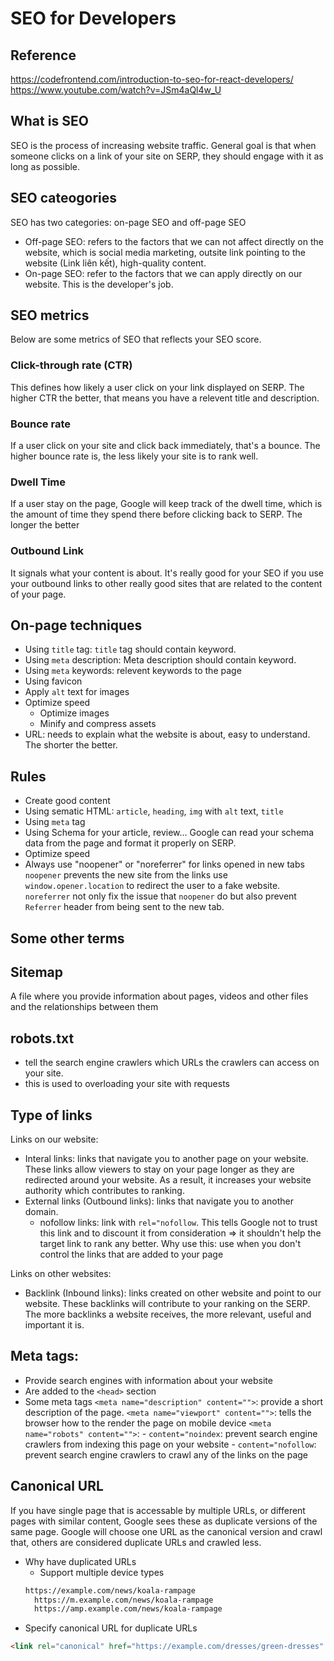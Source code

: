 # SEO for Developers

## Reference

<https://codefrontend.com/introduction-to-seo-for-react-developers/>
<https://www.youtube.com/watch?v=JSm4aQl4w_U>

## What is SEO

SEO is the process of increasing website traffic. General goal is that when someone clicks on a link of your site on SERP, they should engage with it as long as possible.

## SEO cateogories

SEO has two categories: on-page SEO and off-page SEO
- Off-page SEO: refers to the factors that we can not affect directly on the website, which is social media marketing, outsite link pointing to the website (Link liên kết), high-quality content.
- On-page SEO: refer to the factors that we can apply directly on our website. This is the developer's job.

## SEO metrics

Below are some metrics of SEO that reflects your SEO score.

### Click-through rate (CTR)

This defines how likely a user click on your link displayed on SERP. The higher CTR the better, that means you have a relevent title and description.

### Bounce rate

If a user click on your site and click back immediately, that's a bounce. The higher bounce rate is, the less likely your site is to rank well.

### Dwell Time

If a user stay on the page, Google will keep track of the dwell time, which is the amount of time they spend there before clicking back to SERP. The longer the better

### Outbound Link

It signals what your content is about. It's really good for your SEO if you use your outbound links to other really good sites that are related to the content of your page.

## On-page techniques

- Using `title` tag: `title` tag should contain keyword.
- Using `meta` description: Meta description should contain keyword.
- Using `meta` keywords: relevent keywords to the page
- Using favicon
- Apply `alt` text for images
- Optimize speed
  - Optimize images
  - Minify and compress assets
- URL: needs to explain what the website is about, easy to understand. The shorter the better.

## Rules

- Create good content
- Using sematic HTML: `article`, `heading`, `img` with `alt` text, `title`
- Using `meta` tag
- Using Schema for your article, review... Google can read your schema data from the page and format it properly on SERP.
- Optimize speed
- Always use "noopener" or "noreferrer" for links opened in new tabs
`noopener` prevents the new site from the links use `window.opener.location` to redirect the user to a fake website.
`noreferrer` not only fix the issue that `noopener` do but also prevent `Referrer` header from being sent to the new tab.

## Some other terms

## Sitemap

A file where you provide information about pages, videos and other files and the relationships between them

## robots.txt

- tell the search engine crawlers which URLs the crawlers can access on your site.
- this is used to overloading your site with requests

## Type of links

Links on our website:

- Interal links: links that navigate you to another page on your website. These links allow viewers to stay on your page longer as they are redirected around your website. As a result, it increases your website authority which contributes to ranking.
- External links (Outbound links): links that navigate you to another domain.
	+ nofollow links: link with `rel="nofollow`. This tells Google not to trust this link and to discount it from consideration => it shouldn't help the target link to rank any better. Why use this: use when you don't control the links that are added to your page

Links on other websites:

- Backlink (Inbound links): links created on other website and point to our website. These backlinks will contribute to your ranking on the SERP. The more backlinks a website receives, the more relevant, useful and important it is.

## Meta tags:

- Provide search engines with information about your website
- Are added to the `<head>` section
- Some meta tags
	`<meta name="description" content="">`: provide a short description of the page.
	`<meta name="viewport" content="">`: tells the browser how to the render the page on mobile device
	`<meta name="robots" content="">`:
	  - `content="noindex`: prevent search engine crawlers from indexing this page on your website
	  - `content="nofollow`: prevent search engine crawlers to crawl any of the links on the page

## Canonical URL

If you have single page that is accessable by multiple URLs, or different pages with similar content, Google sees these as duplicate versions of the same page. Google will choose one URL as the canonical version and crawl that, others are considered duplicate URLs and crawled less.
- Why have duplicated URLs
  - Support multiple device types
  ```html
  https://example.com/news/koala-rampage
	https://m.example.com/news/koala-rampage
	https://amp.example.com/news/koala-rampage
  ```
- Specify canonical URL for duplicate URLs
```html
<link rel="canonical" href="https://example.com/dresses/green-dresses" />
```

